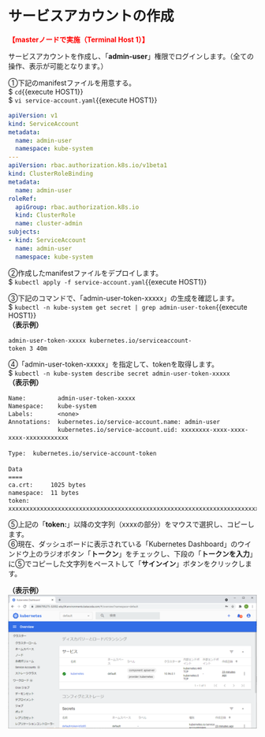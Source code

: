 # サービスアカウントの作成
**<span style="color: red; ">【masterノードで実施（Terminal Host 1）】</span>**  

サービスアカウントを作成し、「**admin-user**」権限でログインします。（全ての操作、表示が可能となります。）  

①下記のmanifestファイルを用意する。  
$ `cd`{{execute HOST1}}  
$ `vi service-account.yaml`{{execute HOST1}}  
```yaml
apiVersion: v1
kind: ServiceAccount
metadata:
  name: admin-user
  namespace: kube-system
---
apiVersion: rbac.authorization.k8s.io/v1beta1
kind: ClusterRoleBinding
metadata:
  name: admin-user
roleRef:
  apiGroup: rbac.authorization.k8s.io
  kind: ClusterRole
  name: cluster-admin
subjects:
- kind: ServiceAccount
  name: admin-user
  namespace: kube-system
```
②作成したmanifestファイルをデプロイします。  
$ `kubectl apply -f service-account.yaml`{{execute HOST1}}  

③下記のコマンドで、「admin-user-token-xxxxx」の生成を確認します。  
$ `kubectl -n kube-system get secret | grep admin-user-token`{{execute HOST1}}  
**（表示例）**
```
admin-user-token-xxxxx kubernetes.io/serviceaccount-
token 3 40m
```  
④「admin-user-token-xxxxx」を指定して、tokenを取得します。  
$ `kubectl -n kube-system describe secret admin-user-token-xxxxx`  
**（表示例）**
```
Name:         admin-user-token-xxxxx
Namespace:    kube-system
Labels:       <none>
Annotations:  kubernetes.io/service-account.name: admin-user
              kubernetes.io/service-account.uid: xxxxxxxx-xxxx-xxxx-xxxx-xxxxxxxxxxxx

Type:  kubernetes.io/service-account-token

Data
====
ca.crt:     1025 bytes
namespace:  11 bytes
token: xxxxxxxxxxxxxxxxxxxxxxxxxxxxxxxxxxxxxxxxxxxxxxxxxxxxxxxxxxxxxxxxxxxxxxxxxxxxxxxxxxxxxxxxxxxxxxxxxxxxxxxxx
```  
⑤上記の「**token:**」以降の文字列（xxxxの部分）をマウスで選択し、コピーします。   
⑥現在、ダッシュボードに表示されている「Kubernetes Dashboard」のウインドウ上のラジオボタン「**トークン**」をチェックし、下段の「**トークンを入力**」に⑤でコピーした文字列をペーストして「**サインイン**」ボタンをクリックします。  

**（表示例）**  
![DashBoard Image](./assets/Step13.png)  

